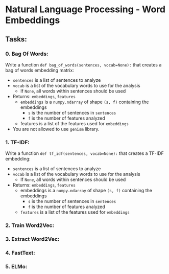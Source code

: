 # Natural Language Processing - Word Embeddings

## Tasks:

### 0. Bag Of Words:
Write a function ``def bag_of_words(sentences, vocab=None):`` that creates a bag of words embedding matrix:

- ``sentences`` is a list of sentences to analyze
- ``vocab`` is a list of the vocabulary words to use for the analysis
  - If ``None``, all words within sentences should be used
- Returns: ``embeddings``, ``features``
  - ``embeddings`` is a ``numpy.ndarray`` of shape ``(s, f)`` containing the embeddings
    - ``s`` is the number of sentences in ``sentences``
    - ``f`` is the number of features analyzed
  - features is a list of the features used for ``embeddings``
- You are not allowed to use ``genism`` library.


### 1. TF-IDF:
Write a function ``def tf_idf(sentences, vocab=None):`` that creates a TF-IDF embedding:

- ``sentences`` is a list of sentences to analyze
- ``vocab`` is a list of the vocabulary words to use for the analysis
  - If ``None``, all words within sentences should be used
- Returns: ``embeddings``, ``features``
  - embeddings is a ``numpy.ndarray`` of shape ``(s, f)`` containing the embeddings
    - ``s`` is the number of sentences in ``sentences``
    - ``f`` is the number of features analyzed
  - ``features`` is a list of the features used for ``embeddings``

### 2. Train Word2Vec:


### 3. Extract Word2Vec:


### 4. FastText:


### 5. ELMo:

